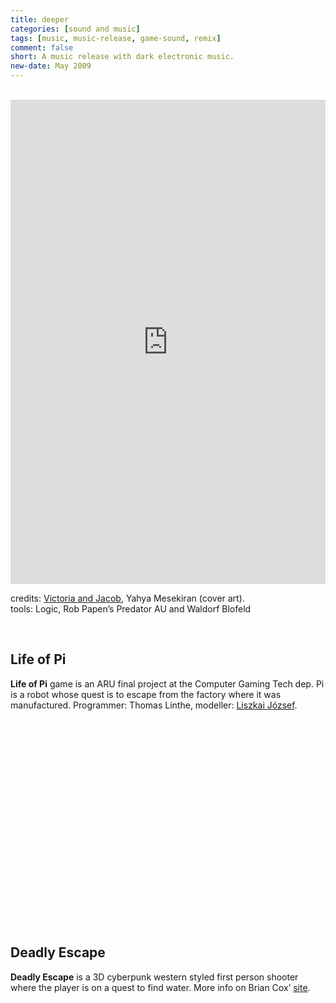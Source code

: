 ```yaml
---
title: deeper
categories: [sound and music]
tags: [music, music-release, game-sound, remix]
comment: false
short: A music release with dark electronic music.
new-date: May 2009
---
```

<br>
 <div style="max-width: 700px;"><div style="left: 0; width: 100%; height: 0; position: relative; padding-bottom: 100%; padding-top: 271px;"><iframe src="https://bandcamp.com/EmbeddedPlayer/album=674990499/size=large/bgcol=ffffff/linkcol=0687f5/transparent=true//" style="border: 0; top: 0; left: 0; width: 100%; height: 100%; position: absolute;" allowfullscreen scrolling="no"></iframe></div></div>

credits: [Victoria and Jacob](victoriaandjacob.blogspot.co.uk), Yahya Mesekiran (cover art).   
tools: Logic, Rob Papen’s Predator AU and  Waldorf Blofeld

<br>

## Life of Pi

**Life of Pi** game is an ARU final project at the Computer Gaming Tech dep. Pi is a robot whose quest is to escape from the factory where it was manufactured. Programmer: Thomas Linthe, modeller: [Liszkai József](https://www.linkedin.com/in/jozsef-liszkai-b4235137/).

<script src="https://fast.wistia.com/embed/medias/vee0ukjg1u.jsonp" async></script><script src="https://fast.wistia.com/assets/external/E-v1.js" async></script><div class="wistia_responsive_padding" style="padding:62.5% 0 0 0;position:relative;"><div class="wistia_responsive_wrapper" style="height:100%;left:0;position:absolute;top:0;width:100%;"><div class="wistia_embed wistia_async_vee0ukjg1u videoFoam=true" style="height:100%;position:relative;width:100%"><div class="wistia_swatch" style="height:100%;left:0;opacity:0;overflow:hidden;position:absolute;top:0;transition:opacity 200ms;width:100%;"><img src="https://fast.wistia.com/embed/medias/vee0ukjg1u/swatch" style="filter:blur(5px);height:100%;object-fit:contain;width:100%;" alt="" onload="this.parentNode.style.opacity=1;" /></div></div></div></div>
<br>

## Deadly Escape

**Deadly Escape** is a 3D cyberpunk western styled first person shooter where the player is on a quest to find water. More info on Brian Cox’ [site](http://briancox.be/?page=deadlyescape).

<script src="https://fast.wistia.com/embed/medias/sa1pyeg1fn.jsonp" async></script><script src="https://fast.wistia.com/assets/external/E-v1.js" async></script><div class="wistia_responsive_padding" style="padding:62.5% 0 0 0;position:relative;"><div class="wistia_responsive_wrapper" style="height:100%;left:0;position:absolute;top:0;width:100%;"><div class="wistia_embed wistia_async_sa1pyeg1fn videoFoam=true" style="height:100%;position:relative;width:100%"><div class="wistia_swatch" style="height:100%;left:0;opacity:0;overflow:hidden;position:absolute;top:0;transition:opacity 200ms;width:100%;"><img src="https://fast.wistia.com/embed/medias/sa1pyeg1fn/swatch" style="filter:blur(5px);height:100%;object-fit:contain;width:100%;" alt="" onload="this.parentNode.style.opacity=1;" /></div></div></div></div>

